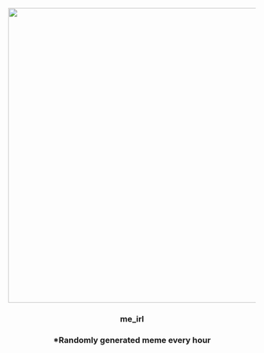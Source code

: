 <p align="center">
        <img src="https://i.redd.it/cqvuledtuhu81.jpg" width="600" height="600">
        </p>
        <h3 align="center">me_irl</h3>
        <h3 align="center">*Randomly generated meme every hour</h3>
    